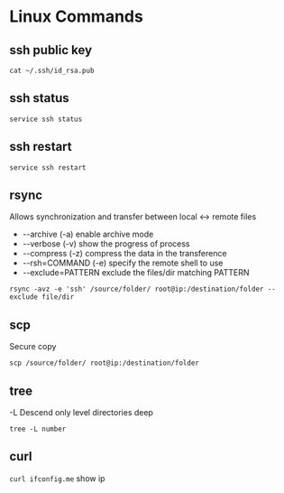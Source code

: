 # Linux Commands

## ssh public key
`cat ~/.ssh/id_rsa.pub`

## ssh status
`service ssh status`

## ssh restart
`service ssh restart`

## rsync
 
Allows synchronization and transfer between local <-> remote files
* --archive (-a) enable archive mode
* --verbose (-v) show the progress of process
* --compress (-z) compress the data in the transference
* --rsh=COMMAND (-e) specify the remote shell to use
* --exclude=PATTERN exclude the files/dir matching PATTERN
  
`rsync -avz -e 'ssh' /source/folder/ root@ip:/destination/folder --exclude file/dir`

## scp

Secure copy

`scp /source/folder/ root@ip:/destination/folder`

## tree
-L Descend only level directories deep

`tree -L number`

## curl
`curl ifconfig.me` show ip
